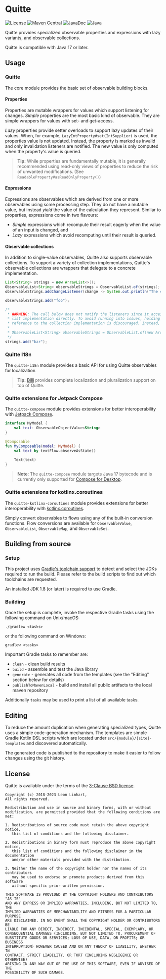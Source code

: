 # Quitte

[![License](https://img.shields.io/badge/license-BSD-blue.svg?style=flat-square&label=License)](https://github.com/Osmerion/Quitte/blob/master/LICENSE)
[![Maven Central](https://img.shields.io/maven-central/v/com.osmerion.quitte/quitte.svg?style=flat-square&label=Maven%20Central)](https://maven-badges.herokuapp.com/maven-central/com.osmerion.quitte/quitte)
[![JavaDoc](https://img.shields.io/maven-central/v/com.osmerion.quitte/quitte.svg?style=flat-square&label=JavaDoc&color=blue)](https://javadoc.io/doc/com.osmerion.quitte/quitte)
![Java](https://img.shields.io/badge/Java-17-green.svg?style=flat-square&color=b07219&logo=java)

Quitte provides specialized observable properties and expressions with lazy
variants, and observable collections.

Quitte is compatible with Java 17 or later.


## Usage

### Quitte

The core module provides the basic set of observable building blocks.


#### Properties

Properties are mutable wrappers for values which support listening for changes.
_Simple_ properties are the most basic kind of observable. They are simple
wrappers for values with set- and get-access.

_Lazy_ properties provide setter overloads to support lazy updates of their
values. When, for example, `LazyIntProperty#set(IntSupplier)` is used, the
properties value is not updated. Instead, the property is marked as invalid and
only invalidation listeners are notified. The new value is only computed when
the property's value is queried.

> **Tip:** While properties are fundamentally mutable, it is generally
> recommended using read-only views of properties to reduce the risk of unwanted
> modifications. (See `ReadableProperty#asReadOnlyProperty()`)

#### Expressions

Expressions are observables which are derived from one or more observables using
some processing step. They do not have a mutable value, but instead _yield_ the
value of the calculation they represent. Similar to properties, expressions come
in two flavours:

- _Simple_ expressions which recompute their result eagerly when the value of an
  input is changed, and
- _Lazy_ expressions which avoid recomputing until their result is queried.


#### Observable collections

In addition to single-value observables, Quitte also supports observable
collections. To support a variety of collection implementations, Quitte's
observable collections are wrappers that delegate to a concrete implementation.

```java
List<String> strings = new ArrayList<>();
ObservableList<String> observableStrings = ObservableList.of(strings);
observableStrings.addChangeListener(change -> System.out.println("The content of observableStrings has been changed."));

observableStrings.add("foo");

/*
 * WARNING: The call below does not notify the listeners since it accesses the
 * list implementation directly. To avoid running into issues, holding a
 * reference to the collection implementation is discouraged. Instead, use:
 * 
 * ObservableList<String> observableStrings = ObservableList.of(new ArrayList());
 */
strings.add("bar");
```


### Quitte I18n

The `quitte-i18n` module provides a basic API for using Quitte observables for
localization.

> **Tip:** [Billi](https://github.com/Osmerion/Billi) provides complete
> localization and pluralization support on top of Quitte.


### Quitte extensions for Jetpack Compose

The `quitte-compose` module provides extensions for better interoperability with
[Jetpack Compose](https://developer.android.com/jetpack/compose).

```kotlin
interface MyModel {
    val text: ObservableObjectValue<String>
}

@Composable
fun MyComposable(model: MyModel) {
    val text by textFlow.observeAsState()
    
    Text(text)
}
```

> **Note**: The `quitte-compose` module targets Java 17 bytecode and is
> currently only supported for [Compose for Desktop](https://www.jetbrains.com/lp/compose-mpp/).


### Quitte extensions for kotlinx.coroutines

The `quitte-kotlinx-coroutines` module provides extensions for better
interoperability with [kotlinx.coroutines](https://github.com/Kotlin/kotlinx.coroutines).

Simply convert observables to flows using any of the built-in conversion
functions. Flow conversions are available for `ObservableValue`,
`ObservableList`, `ObservableMap`, and `ObservableSet`.


## Building from source

### Setup

This project uses [Gradle's toolchain support](https://docs.gradle.org/7.5.1/userguide/toolchains.html)
to detect and select the JDKs required to run the build. Please refer to the
build scripts to find out which toolchains are requested.

An installed JDK 1.8 (or later) is required to use Gradle.

### Building

Once the setup is complete, invoke the respective Gradle tasks using the
following command on Unix/macOS:

    ./gradlew <tasks>

or the following command on Windows:

    gradlew <tasks>

Important Gradle tasks to remember are:
- `clean`                   - clean build results
- `build`                   - assemble and test the Java library
- `generate`                - generates all code from the templates (see the
                              "Editing" section below for details)
- `publishToMavenLocal`     - build and install all public artifacts to the
                              local maven repository

Additionally `tasks` may be used to print a list of all available tasks.


## Editing

To reduce the amount duplication when generating specialized types, Quitte uses
a simple code-generation mechanism. The templates are simple Gradle Kotlin DSL
scripts which are located under `src/{module}/{site}-templates` and discovered
automatically.

The generated code is published to the repository to make it easier to follow
changes using the git history.


## License

Quitte is available under the terms of the [3-Clause BSD license](https://spdx.org/licenses/BSD-3-Clause.html).

```
Copyright (c) 2018-2023 Leon Linhart,
All rights reserved.

Redistribution and use in source and binary forms, with or without
modification, are permitted provided that the following conditions are met:

1. Redistributions of source code must retain the above copyright notice,
   this list of conditions and the following disclaimer.

2. Redistributions in binary form must reproduce the above copyright notice,
   this list of conditions and the following disclaimer in the documentation
   and/or other materials provided with the distribution.

3. Neither the name of the copyright holder nor the names of its contributors
   may be used to endorse or promote products derived from this software
   without specific prior written permission.

THIS SOFTWARE IS PROVIDED BY THE COPYRIGHT HOLDERS AND CONTRIBUTORS "AS IS"
AND ANY EXPRESS OR IMPLIED WARRANTIES, INCLUDING, BUT NOT LIMITED TO, THE
IMPLIED WARRANTIES OF MERCHANTABILITY AND FITNESS FOR A PARTICULAR PURPOSE
ARE DISCLAIMED. IN NO EVENT SHALL THE COPYRIGHT HOLDER OR CONTRIBUTORS BE
LIABLE FOR ANY DIRECT, INDIRECT, INCIDENTAL, SPECIAL, EXEMPLARY, OR
CONSEQUENTIAL DAMAGES (INCLUDING, BUT NOT LIMITED TO, PROCUREMENT OF
SUBSTITUTE GOODS OR SERVICES; LOSS OF USE, DATA, OR PROFITS; OR BUSINESS
INTERRUPTION) HOWEVER CAUSED AND ON ANY THEORY OF LIABILITY, WHETHER IN
CONTRACT, STRICT LIABILITY, OR TORT (INCLUDING NEGLIGENCE OR OTHERWISE)
ARISING IN ANY WAY OUT OF THE USE OF THIS SOFTWARE, EVEN IF ADVISED OF THE
POSSIBILITY OF SUCH DAMAGE.
```